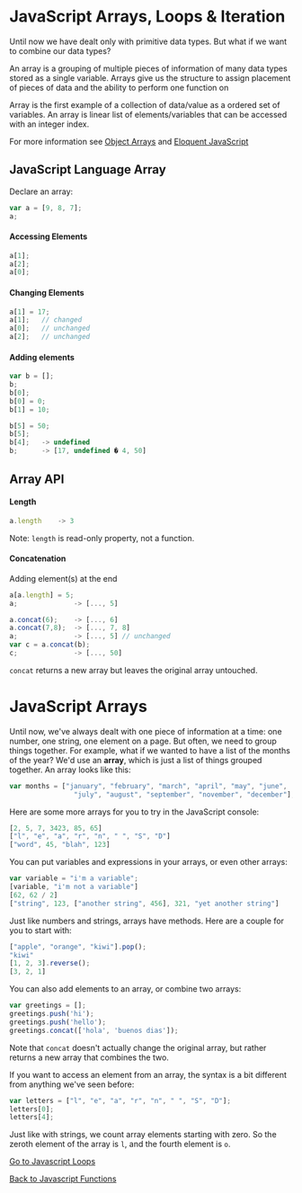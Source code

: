 # JavaScript Arrays, Loops & Iteration

Until now we have dealt only with primitive data types. But what if we want to combine our data types?

An array is a grouping of multiple pieces of information of many data types stored as a single variable. Arrays give us the structure to assign placement of pieces of data and the ability to perform one function on


Array is the first example of a collection of data/value as a ordered set of variables.
An array is linear list of elements/variables that can be accessed with an integer index.

For more information see <a href="http://www.w3schools.com/jsref/jsref_obj_array.asp" target="_blank">Object Arrays</a> and <a href="http://eloquentjavascript.net/04_data.html" target="_blank">Eloquent JavaScript</a>

## JavaScript Language Array

Declare an array:

```javascript
var a = [9, 8, 7];
a;
```

#### Accessing Elements

```javascript
a[1];
a[2];
a[0];
```

#### Changing Elements

```javascript
a[1] = 17;
a[1];	// changed
a[0];	// unchanged
a[2];	// unchanged
```

#### Adding elements

```javascript
var b = [];
b;
b[0];
b[0] = 0;
b[1] = 10;

b[5] = 50;
b[5];
b[4];	-> undefined
b;    	-> [17, undefined � 4, 50]
```

## Array API

#### Length

```javascript
a.length	-> 3
```

Note: `length` is read-only property, not a function.

#### Concatenation

Adding element(s) at the end
```javascript
a[a.length] = 5;
a;              -> [..., 5]
```

```javascript
a.concat(6);    -> [..., 6]
a.concat(7,8);  -> [..., 7, 8]
a;              -> [..., 5] // unchanged
var c = a.concat(b);
c;              -> [..., 50]
```

`concat` returns a new array but leaves the original array untouched.

# JavaScript Arrays

Until now, we've always dealt with one piece of information at a time: one number, one string, one element on a page. But often, we need to group things together. For example, what if we wanted to have a list of the months of the year? We'd use an <strong>array</strong>, which is just a list of things grouped together. An array looks like this:
```javascript
var months = ["january", "february", "march", "april", "may", "june",
				"july", "august", "september", "november", "december"];
```
Here are some more arrays for you to try in the JavaScript console:
```javascript
[2, 5, 7, 3423, 85, 65]
["l", "e", "a", "r", "n", " ", "S", "D"]
["word", 45, "blah", 123]
```
You can put variables and expressions in your arrays, or even other arrays:
```javascript
var variable = "i'm a variable";
[variable, "i'm not a variable"]
[62, 62 / 2]
["string", 123, ["another string", 456], 321, "yet another string"]
```
Just like numbers and strings, arrays have methods. Here are a couple for you to start with:
```javascript
["apple", "orange", "kiwi"].pop();
"kiwi"
[1, 2, 3].reverse();
[3, 2, 1]
```
You can also add elements to an array, or combine two arrays:
```javascript
var greetings = [];
greetings.push('hi');
greetings.push('hello');
greetings.concat(['hola', 'buenos dias']);
```
Note that `concat` doesn't actually change the original array, but rather returns a new array that combines the two.

If you want to access an element from an array, the syntax is a bit different from anything we've seen before:
```javascript
var letters = ["l", "e", "a", "r", "n", " ", "S", "D"];
letters[0];
letters[4];
```
Just like with strings, we count array elements starting with zero. So the zeroth element of the array is `l`, and the fourth element is `o`.

[Go to Javascript Loops](./05js_loops.md)

[Back to Javascript Functions](./05js_functions.md)
